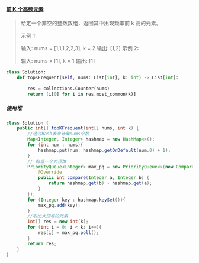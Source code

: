 #### [前 K 个高频元素](https://leetcode-cn.com/problems/top-k-frequent-elements/)

> 给定一个非空的整数数组，返回其中出现频率前 k 高的元素。
>
>  
>
> 示例 1:
>
> 输入: nums = [1,1,1,2,2,3], k = 2
> 输出: [1,2]
> 示例 2:
>
> 输入: nums = [1], k = 1
> 输出: [1]

```python
class Solution:
    def topKFrequent(self, nums: List[int], k: int) -> List[int]:
        
        res = collections.Counter(nums)
        return [i[0] for i in res.most_common(k)]
```

##### 使用堆

```java
class Solution {
    public int[] topKFrequent(int[] nums, int k) {
        //通过hash表来计算nums个数
        Map<Integer, Integer> hashmap = new HashMap<>();
        for (int num : nums){
            hashmap.put(num, hashmap.getOrDefault(num,0) + 1);
        }
        // 构造一个大顶堆
        PriorityQueue<Integer> max_pq = new PriorityQueue<>(new Comparator<Integer>() {
            @Override
            public int compare(Integer a, Integer b) {
                return hashmap.get(b) - hashmap.get(a);
            }
        });
        for (Integer key : hashmap.keySet()){
            max_pq.add(key);
        }
        //取出大顶堆的元素
        int[] res = new int[k];
        for (int i = 0; i < k; i++){
            res[i] = max_pq.poll();
        }
        return res;
    }
}
```

